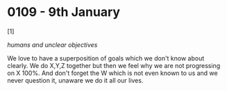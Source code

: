 # 0109 - 9th January

[1]

*humans and unclear objectives*

We love to have a superposition of goals which we don't know about clearly. We do X,Y,Z together but then we feel why we are not progressing on X 100%. And don't forget the W which is not even known to us and we never question it, unaware we do it all our lives.
